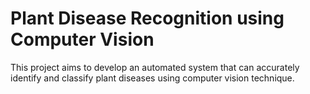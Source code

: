 # Plant Disease Recognition using Computer Vision
This project aims to develop an automated system that can accurately identify and classify plant diseases using computer vision technique.
